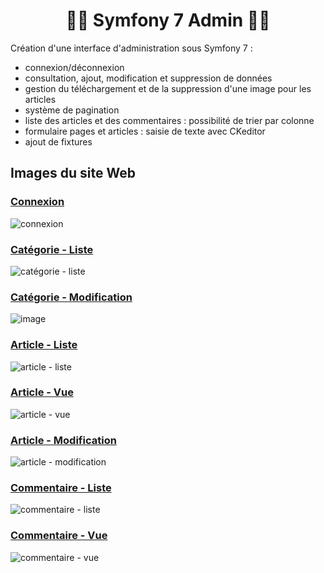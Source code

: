 # <h1 align="center">👨‍💻 Symfony 7 Admin 👩‍💻</h1>    

Création d'une interface d'administration sous Symfony 7 :      
- connexion/déconnexion
- consultation, ajout, modification et suppression de données
- gestion du téléchargement et de la suppression d'une image pour les articles
- système de pagination
- liste des articles et des commentaires : possibilité de trier par colonne
- formulaire pages et articles : saisie de texte avec CKeditor
- ajout de fixtures

## Images du site Web
### <ins>Connexion</ins>
![connexion](https://github.com/user-attachments/assets/f017b2f3-e461-48fa-8248-9490c11d0b52)

### <ins>Catégorie - Liste</ins>
![catégorie - liste](https://github.com/user-attachments/assets/55b7964d-e261-4d13-9c7d-1fc5267bb3c2)

### <ins>Catégorie - Modification</ins>
![image](https://github.com/user-attachments/assets/e567c63b-0b55-4aa3-a99a-e4dd1c9de1d0)

### <ins>Article - Liste</ins>
![article - liste](https://github.com/user-attachments/assets/72232393-1859-417a-840a-22285dde0a87)

### <ins>Article - Vue</ins>
![article - vue](https://github.com/user-attachments/assets/cddfbff6-6cc8-40e0-b52b-25ae31fcbef4)

### <ins>Article - Modification</ins>
![article - modification](https://github.com/user-attachments/assets/cc3a8bc3-2724-436c-94a7-3c0035dfcdb0)

### <ins>Commentaire - Liste</ins>
![commentaire - liste](https://github.com/user-attachments/assets/29c213c3-5c0f-4c41-a959-add168732152)

### <ins>Commentaire - Vue</ins>
![commentaire - vue](https://github.com/user-attachments/assets/77e147fd-f527-4e0c-9840-889f2cbf23a6)







